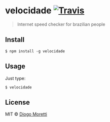 # velocidade [![Travis](https://img.shields.io/travis/diogomoretti/velocidade.svg?style=flat-square)](https://travis-ci.org/diogomoretti/velocidade)

> Internet speed checker for brazilian people

## Install

```
$ npm install -g velocidade
```

## Usage

Just type:

```
$ velocidade
```

## License

MIT © [Diogo Moretti](http://diogo.nu)
